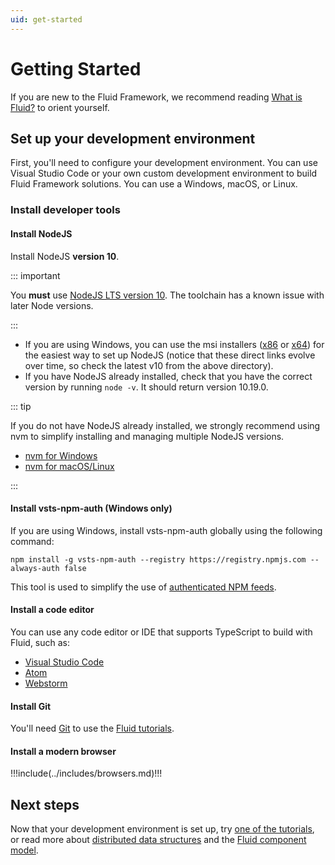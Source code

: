 ```yaml
---
uid: get-started
---
```


# Getting Started

If you are new to the Fluid Framework, we recommend reading [What is Fluid?](../what-is-fluid.md) to orient yourself.

## Set up your development environment

First, you'll need to configure your development environment. You can use Visual Studio Code or your own custom
development environment to build Fluid Framework solutions. You can use a Windows, macOS, or Linux.

### Install developer tools

#### Install NodeJS

Install NodeJS **version 10**.

::: important

You **must** use [NodeJS LTS version 10](https://nodejs.org/dist/latest-v10.x/). The toolchain has a known issue with
later Node versions.

:::

- If you are using Windows, you can use the msi installers
  ([x86](https://nodejs.org/dist/latest-v10.x/node-v10.19.0-x86.msi) or
  [x64](https://nodejs.org/dist/latest-v10.x/node-v10.19.0-x64.msi)) for the easiest way to set up NodeJS
  (notice that these direct links evolve over time, so check the latest v10 from the above directory).
- If you have NodeJS already installed, check that you have the correct version by running `node -v`. It should return
  version 10.19.0.

::: tip

If you do not have NodeJS already installed, we strongly recommend using nvm to simplify installing and managing
multiple NodeJS versions.

* [nvm for Windows](https://github.com/coreybutler/nvm-windows)
* [nvm for macOS/Linux](https://github.com/nvm-sh/nvm)

:::

#### Install vsts-npm-auth (Windows only)

If you are using Windows, install vsts-npm-auth globally using the following command:

`npm install -g vsts-npm-auth --registry https://registry.npmjs.com --always-auth false`

This tool is used to simplify the use of [authenticated NPM feeds](./package-feed.md).

#### Install a code editor

You can use any code editor or IDE that supports TypeScript to build with Fluid, such as:

- [Visual Studio Code](https://code.visualstudio.com/)
- [Atom](https://atom.io)
- [Webstorm](https://www.jetbrains.com/webstorm)

#### Install Git

You'll need [Git](https://git-scm.com/) to use the [Fluid tutorials](../examples/README.md).

#### Install a modern browser

!!!include(../includes/browsers.md)!!!

## Next steps

Now that your development environment is set up, try [one of the tutorials](../examples/README.md), or read more about
[distributed data structures](./dds.md) and the [Fluid component model](./components.md).
